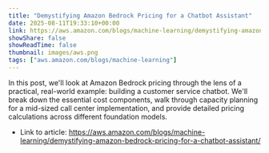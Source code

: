 ```yaml
---
title: "Demystifying Amazon Bedrock Pricing for a Chatbot Assistant"
date: 2025-08-11T19:33:10+00:00
link: https://aws.amazon.com/blogs/machine-learning/demystifying-amazon-bedrock-pricing-for-a-chatbot-assistant/
showShare: false
showReadTime: false
thumbnail: images/aws.png
tags: ["aws.amazon.com/blogs/machine-learning"]
---
```

In this post, we'll look at Amazon Bedrock pricing through the lens of a practical, real-world example: building a customer service chatbot. We'll break down the essential cost components, walk through capacity planning for a mid-sized call center implementation, and provide detailed pricing calculations across different foundation models.

- Link to article: https://aws.amazon.com/blogs/machine-learning/demystifying-amazon-bedrock-pricing-for-a-chatbot-assistant/